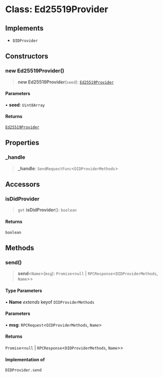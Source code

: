 # Class: Ed25519Provider

## Implements

- `DIDProvider`

## Constructors

### new Ed25519Provider()

> **new Ed25519Provider**(`seed`): [`Ed25519Provider`](Ed25519Provider.md)

#### Parameters

• **seed**: `Uint8Array`

#### Returns

[`Ed25519Provider`](Ed25519Provider.md)

## Properties

### \_handle

> **\_handle**: `SendRequestFunc`\<`DIDProviderMethods`\>

## Accessors

### isDidProvider

> `get` **isDidProvider**(): `boolean`

#### Returns

`boolean`

## Methods

### send()

> **send**\<`Name`\>(`msg`): `Promise`\<`null` \| `RPCResponse`\<`DIDProviderMethods`, `Name`\>\>

#### Type Parameters

• **Name** *extends* keyof `DIDProviderMethods`

#### Parameters

• **msg**: `RPCRequest`\<`DIDProviderMethods`, `Name`\>

#### Returns

`Promise`\<`null` \| `RPCResponse`\<`DIDProviderMethods`, `Name`\>\>

#### Implementation of

`DIDProvider.send`
